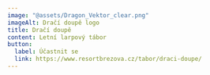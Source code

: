 ```yaml
---
image: "@assets/Dragon_Vektor_clear.png"
imageAlt: Dračí doupě logo
title: Dračí doupě
content: Letní larpový tábor
button:
  label: Účastnit se
  link: https://www.resortbrezova.cz/tabor/draci-doupe/
---
```

